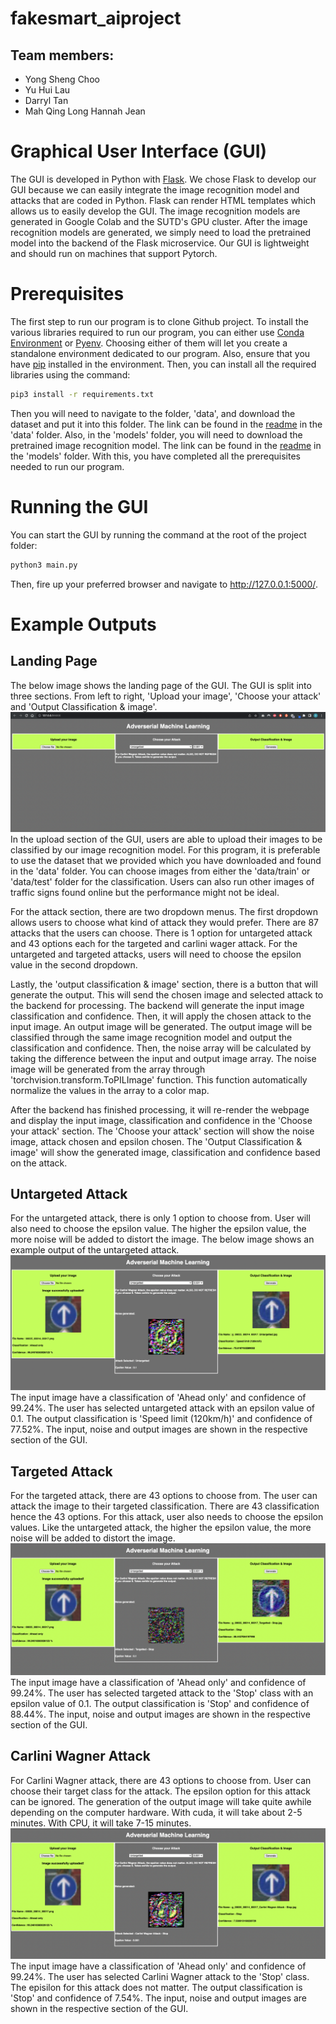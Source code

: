 # fakesmart_aiproject
## Team members:
* Yong Sheng Choo
* Yu Hui Lau
* Darryl Tan
* Mah Qing Long Hannah Jean

# Graphical User Interface (GUI)
The GUI is developed in Python with [Flask](https://flask.palletsprojects.com/en/2.1.x/). We chose Flask to develop our GUI because we can easily integrate the image recognition model and attacks that are coded in Python. Flask can render HTML templates which allows us to easily develop the GUI. The image recognition models are generated in Google Colab and the SUTD's GPU cluster. After the image recognition models are generated, we simply need to load the pretrained model into the backend of the Flask microservice. Our GUI is lightweight and should run on machines that support Pytorch.

# Prerequisites
The first step to run our program is to clone Github project. To install the various libraries required to run our program, you can either use [Conda Environment](https://docs.conda.io/projects/conda/en/latest/user-guide/tasks/manage-environments.html) or [Pyenv](https://github.com/pyenv/pyenv). Choosing either of them will let you create a standalone environment dedicated to our program. Also, ensure that you have [pip](https://pip.pypa.io/en/stable/installation/) installed in the environment. Then, you can install all the required libraries using the command:
```BASH
pip3 install -r requirements.txt
```
Then you will need to navigate to the folder, 'data', and download the dataset and put it into this folder. The link can be found in the [readme](https://github.com/yengsheng/fakesmart_aiproject/tree/main/data) in the 'data' folder. Also, in the 'models' folder, you will need to download the pretrained image recognition model. The link can be found in the [readme](https://github.com/yengsheng/fakesmart_aiproject/tree/main/models) in the 'models' folder. With this, you have completed all the prerequisites needed to run our program.

# Running the GUI
You can start the GUI by running the command at the root of the project folder:
```BASH
python3 main.py
```
Then, fire up your preferred browser and navigate to http://127.0.0.1:5000/.

# Example Outputs

## Landing Page
The below image shows the landing page of the GUI. The GUI is split into three sections. From left to right, 'Upload your image', 'Choose your attack' and 'Output Classification \& image'.
![](./readmeImage/landingpage.png)
In the upload section of the GUI, users are able to upload their images to be classified by our image recognition model. For this program, it is preferable to use the dataset that we provided which you have downloaded and found in the 'data' folder. You can choose images from either the 'data/train' or 'data/test' folder for the classification. Users can also run other images of traffic signs found online but the performance might not be ideal.

For the attack section, there are two dropdown menus. The first dropdown allows users to choose what kind of attack they would prefer. There are 87 attacks that the users can choose. There is 1 option for untargeted attack and 43 options each for the targeted and carlini wager attack. For the untargeted and targeted attacks, users will need to choose the epsilon value in the second dropdown.

Lastly, the 'output classification \& image' section, there is a button that will generate the output. This will send the chosen image and selected attack to the backend for processing. The backend will generate the input image classification and confidence. Then, it will apply the chosen attack to the input image. An output image will be generated. The output image will be classified through the same image recognition model and output the classification and confidence. Then, the noise array will be calculated by taking the difference between the input and output image array. The noise image will be generated from the array through 'torchvision.transform.ToPILImage' function. This function automatically normalize the values in the array to a color map.

After the backend has finished processing, it will re-render the webpage and display the input image, classification and confidence in the 'Choose your attack' section. The 'Choose your attack' section will show the noise image, attack chosen and epsilon chosen. The 'Output Classification \& image' will show the generated image, classification and confidence based on the attack.


## Untargeted Attack
For the untargeted attack, there is only 1 option to choose from. User will also need to choose the epsilon value. The higher the epsilon value, the more noise will be added to distort the image. The below image shows an example output of the untargeted attack.
![](./readmeImage/untargetted.png)
The input image have a classification of 'Ahead only' and confidence of 99.24%. The user has selected untargeted attack with an epsilon value of 0.1. The output classification is 'Speed limit (120km/h)' and confidence of 77.52%. The input, noise and output images are shown in the respective section of the GUI.

## Targeted Attack
For the targeted attack, there are 43 options to choose from. The user can attack the image to their targeted classification. There are 43 classification hence the 43 options. For this attack, user also needs to choose the epsilon values. Like the untargeted attack, the higher the epsilon value, the more noise will be added to distort the image.
![](./readmeImage/targetted.png)
The input image have a classification of 'Ahead only' and confidence of 99.24%. The user has selected targeted attack to the 'Stop' class with an epsilon value of 0.1. The output classification is 'Stop' and confidence of 88.44%. The input, noise and output images are shown in the respective section of the GUI.

## Carlini Wagner Attack
For Carlini Wagner attack, there are 43 options to choose from. User can choose their target class for the attack. The epsilon option for this attack can be ignored. The generation of the output image will take quite awhile depending on the computer hardware. With cuda, it will take about 2-5 minutes. With CPU, it will take 7-15 minutes.
![](./readmeImage/carlini.png)
The input image have a classification of 'Ahead only' and confidence of 99.24%. The user has selected Carlini Wagner attack to the 'Stop' class. The episilon for this attack does not matter. The output classification is 'Stop' and confidence of 7.54%. The input, noise and output images are shown in the respective section of the GUI.

